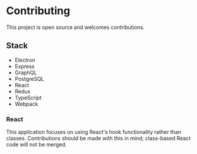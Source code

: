 # Contributing

This project is open source and welcomes contributions.

## Stack

- Electron
- Express
- GraphQL
- PostgreSQL
- React
- Redux
- TypeScript
- Webpack

### React

This application focuses on using React's hook functionality rather than classes. Contributions should be made with this in mind; class-based React code will not be merged.